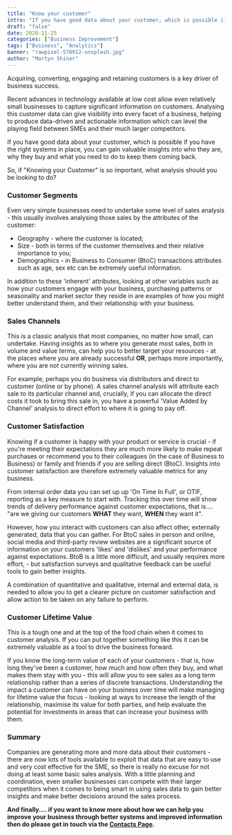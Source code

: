 ```yaml
---
title: "Know your customer"
intro: "If you have good data about your customer, which is possible if you have the right systems in place, you can gain valuable insights into who they are, why they buy and what you need to do to keep them coming back."
draft: "false"
date: 2020-11-25
categories: ["Business Improvement"]
tags: ["Business", "Analytics"]
banner: "rawpixel-570912-unsplash.jpg"
author: "Martyn Shiner"
---
```


Acquiring, converting, engaging and retaining customers is a key driver of business success.

Recent advances in technology available at low cost allow even relatively small businesses to capture significant information on customers. Analysing this customer data can give visibility into every facet of a business, helping to produce data-driven and actionable information which can level the playing field between SMEs and their much larger competitors.

If you have good data about your customer, which is possible if you have the right systems in place, you can gain valuable insights into who they are, why they buy and what you need to do to keep them coming back.

So, if "Knowing your Customer" is so important, what analysis should you be looking to do?

### Customer Segments

Even very simple businesses need to undertake some level of sales analysis - this usually involves analysing those sales by the attributes of the customer:

* Geography - where the customer is located;
* Size - both in terms of the customer themselves and their relative importance to you;
* Demographics - in Business to Consumer (BtoC) transactions attributes such as age, sex etc can be extremely useful information.

In addition to these 'inherent' attributes, looking at other variables such as how your customers engage with your business, purchasing patterns or seasonality and market sector they reside in are examples of how you might better understand them, and their relationship with your business.

### Sales Channels

This is a classic analysis that most companies, no matter how small, can undertake. Having insights as to where you generate most sales, both in volume and value terms, can help you to better target your resources - at the places where you are already successful __OR__, perhaps more importantly, where you are not currently winning sales.

For example, perhaps you do business via distributors and direct to customer (online or by phone). A sales channel analysis will attribute each sale to its particular channel and, crucially, if you can allocate the direct costs it took to bring this sale in, you have a powerful 'Value Added by Channel' analysis to direct effort to where it is going to pay off.

### Customer Satisfaction

Knowing if a customer is happy with your product or service is crucial - if you're meeting their expectations they are much more likely to make repeat purchases or recommend you to their colleagues (in the case of Business to Business) or family and friends if you are selling direct (BtoC). Insights into customer satisfaction are therefore extremely valuable metrics for any business.

From internal order data you can set up up 'On Time In Full', or OTIF, reporting as a key measure to start with. Tracking this over time will show trends of delivery performance against customer expectations, that is.... "are we giving our customers __WHAT__ they want, __WHEN__ they want it".

However, how you interact with customers can also affect other, externally generated, data that you can gather. For BtoC sales in person and online, social media and third-party review websites are a significant source of information on your customers 'likes' and 'dislikes' and your performance against expectations. BtoB is a little more difficult, and usually requires more effort, - but satisfaction surveys and qualitative feedback can be useful tools to gain better insights.

A combination of quantitative and qualitative, internal and external data, is needed to allow you to get a clearer picture on customer satisfaction and allow action to be taken on any failure to perform.

### Customer Lifetime Value

This is a tough one and at the top of the food chain when it comes to customer analysis. If you can put together something like this it can be extremely valuable as a tool to drive the business forward.

If you know the long-term value of each of your customers - that is, how long they've been a customer, how much and how often they buy, and what makes them stay with you - this will allow you to see sales as a long term relationship rather than a series of discrete transactions. Understanding the impact a customer can have on your business over time will make managing for lifetime value the focus - looking at ways to increase the length of the relationship, maximise its value for both parties, and help evaluate the potential for investments in areas that can increase your business with them.

### Summary

Companies are generating more and more data about their customers - there are now lots of tools available to exploit that data that are easy to use and very cost effective for the SME, so there is really no excuse for not doing at least some basic sales analysis. With a little planning and coordination, even smaller businesses can compete with their larger competitors when it comes to being smart in using sales data to gain better insights and make better decisions around the sales process.

__And finally.... if you want to know more about how we can help you improve your business through better systems and improved information then do please get in touch via the [Contacts Page](/contact/).__